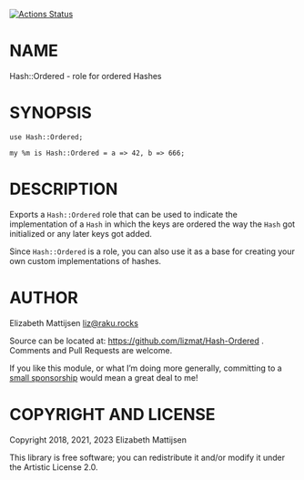 [![Actions Status](https://github.com/lizmat/Hash-Ordered/workflows/test/badge.svg)](https://github.com/lizmat/Hash-Ordered/actions)

NAME
====

Hash::Ordered - role for ordered Hashes

SYNOPSIS
========

    use Hash::Ordered;

    my %m is Hash::Ordered = a => 42, b => 666;

DESCRIPTION
===========

Exports a `Hash::Ordered` role that can be used to indicate the implementation of a `Hash` in which the keys are ordered the way the `Hash` got initialized or any later keys got added.

Since `Hash::Ordered` is a role, you can also use it as a base for creating your own custom implementations of hashes.

AUTHOR
======

Elizabeth Mattijsen <liz@raku.rocks>

Source can be located at: https://github.com/lizmat/Hash-Ordered . Comments and Pull Requests are welcome.

If you like this module, or what I’m doing more generally, committing to a [small sponsorship](https://github.com/sponsors/lizmat/) would mean a great deal to me!

COPYRIGHT AND LICENSE
=====================

Copyright 2018, 2021, 2023 Elizabeth Mattijsen

This library is free software; you can redistribute it and/or modify it under the Artistic License 2.0.

